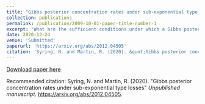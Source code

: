 ```yaml
---
title: "Gibbs posterior concentration rates under sub-exponential type losses"
collection: publications
permalink: /publication/2009-10-01-paper-title-number-1
excerpt: 'What are the sufficient conditions under which a Gibbs posterior distribution concentrates at the true parameter value?  How do properties of the loss function and prior distribution affect concentration?  Answers to these questions and more within...'
date: 2020-12-24
venue: 'Submitted'
paperurl: 'https://arxiv.org/abs/2012.04505'
citation: 'Syring, N. and Martin, R. (2020). &quot;Gibbs posterior concentration rates under sub-exponential type losses.&quot; <i>Submitted.</i>.'
---
```


[Download paper here](https://arxiv.org/pdf/2012.04505.pdf)

Recommended citation: Syring, N. and Martin, R. (2020). "Gibbs posterior concentration rates under sub-exponential type losses" <i>Unpublished manuscript</i>. https://arxiv.org/abs/2012.04505.

